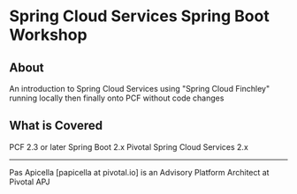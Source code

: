 <h1> Spring Cloud Services Spring Boot Workshop </h1>

## About

An introduction to Spring Cloud Services using "Spring Cloud Finchley" running locally then finally onto PCF without code changes

## What is Covered

PCF 2.3 or later
Spring Boot 2.x
Pivotal Spring Cloud Services 2.x

<hr />
Pas Apicella [papicella at pivotal.io] is an Advisory Platform Architect at Pivotal APJ 